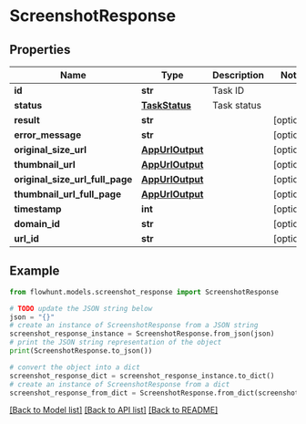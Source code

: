 # ScreenshotResponse


## Properties

Name | Type | Description | Notes
------------ | ------------- | ------------- | -------------
**id** | **str** | Task ID | 
**status** | [**TaskStatus**](TaskStatus.md) | Task status | 
**result** | **str** |  | [optional] 
**error_message** | **str** |  | [optional] 
**original_size_url** | [**AppUrlOutput**](AppUrlOutput.md) |  | [optional] 
**thumbnail_url** | [**AppUrlOutput**](AppUrlOutput.md) |  | [optional] 
**original_size_url_full_page** | [**AppUrlOutput**](AppUrlOutput.md) |  | [optional] 
**thumbnail_url_full_page** | [**AppUrlOutput**](AppUrlOutput.md) |  | [optional] 
**timestamp** | **int** |  | [optional] 
**domain_id** | **str** |  | [optional] 
**url_id** | **str** |  | [optional] 

## Example

```python
from flowhunt.models.screenshot_response import ScreenshotResponse

# TODO update the JSON string below
json = "{}"
# create an instance of ScreenshotResponse from a JSON string
screenshot_response_instance = ScreenshotResponse.from_json(json)
# print the JSON string representation of the object
print(ScreenshotResponse.to_json())

# convert the object into a dict
screenshot_response_dict = screenshot_response_instance.to_dict()
# create an instance of ScreenshotResponse from a dict
screenshot_response_from_dict = ScreenshotResponse.from_dict(screenshot_response_dict)
```
[[Back to Model list]](../README.md#documentation-for-models) [[Back to API list]](../README.md#documentation-for-api-endpoints) [[Back to README]](../README.md)


